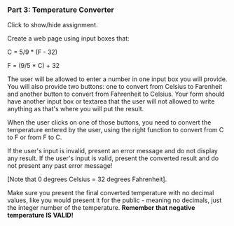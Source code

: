 ### Part 3: Temperature Converter

<p id="flip">Click to show/hide assignment.</p>
<div id="panel">
Create a web page using input boxes that:  
  
C = 5/9 \* (F - 32)   
  
F = (9/5 \* C) + 32  
  
The user will be allowed to enter a number in one input box you will provide. You will also provide two buttons: one to convert from Celsius to Farenheit and another button to convert from Fahrenheit to Celsius. Your form should have another input box or textarea that the user will not allowed to write anything as that's where you will put the result.

When the user clicks on one of those buttons, you need to convert the temperature entered by the user, using the right function to convert from C to F or from F to C.

If the user's input is invalid, present an error message and do not display any result. If the user's input is valid, present the converted result and do not present any past error message!

\[Note that 0 degrees Celsius = 32 degrees Fahrenheit\].

Make sure you present the final converted temperature with no decimal values, like you would present it for the public - meaning no decimals, just the integer number of the temperature. **Remember that negative temperature IS VALID!**
</div>